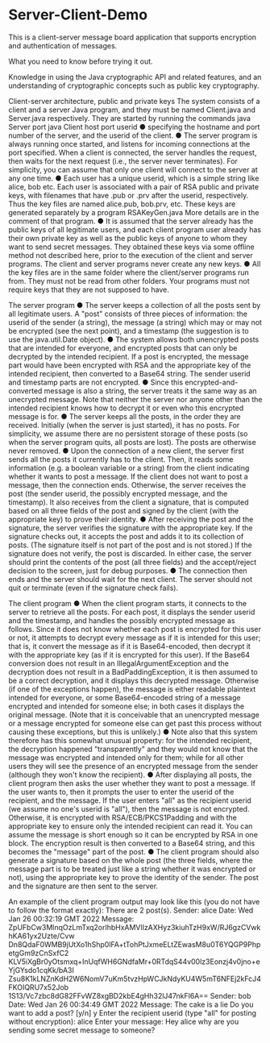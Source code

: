 # Server-Client-Demo
This is a client-server message board application that supports encryption and
authentication of messages.

What you need to know before trying it out.

Knowledge in using the Java cryptographic API and related features, and an
understanding of cryptographic concepts such as public key cryptography.

Client-server architecture, public and private keys
The system consists of a client and a server Java program, and they must be named
Client.java and Server.java respectively. They are started by running the commands
java Server port
java Client host port userid
●
specifying the hostname and port number of the server, and the userid of the client.
●
The server program is always running once started, and listens for incoming connections
at the port specified. When a client is connected, the server handles the request, then
waits for the next request (i.e., the server never terminates). For simplicity, you can
assume that only one client will connect to the server at any one time.
●
Each user has a unique userid, which is a simple string like alice, bob etc. Each user is
associated with a pair of RSA public and private keys, with filenames that have .pub or
.prv after the userid, respectively. Thus the key files are named alice.pub, bob.prv, etc.
These keys are generated separately by a program RSAKeyGen.java More details are in
the comment of that program.
●
It is assumed that the server already has the public keys of all legitimate users, and each
client program user already has their own private key as well as the public keys of
anyone to whom they want to send secret messages. They obtained these keys via
some offline method not described here, prior to the execution of the client and server
programs. The client and server programs never create any new keys.
●
All the key files are in the same folder where the client/server programs run from. They
must not be read from other folders. Your programs must not require keys that they are
not supposed to have.


The server program
● The server keeps a collection of all the posts sent by all legitimate users. A "post"
consists of three pieces of information: the userid of the sender (a string), the message
(a string) which may or may not be encrypted (see the next point), and a timestamp (the
suggestion is to use the java.util.Date object).
●
The system allows both unencrypted posts that are intended for everyone, and
encrypted posts that can only be decrypted by the intended recipient. If a post is
encrypted, the message part would have been encrypted with RSA and the appropriate
key of the intended recipient, then converted to a Base64 string. The sender userid and
timestamp parts are not encrypted.
●
Since this encrypted-and-converted message is also a string, the server treats it the
same way as an unecrypted message. Note that neither the server nor anyone other
than the intended recipient knows how to decrypt it or even who this encrypted message
is for.
●
The server keeps all the posts, in the order they are received. Initially (when the server is
just started), it has no posts. For simplicity, we assume there are no persistent storage of
these posts (so when the server program quits, all posts are lost). The posts are
otherwise never removed.
●
Upon the connection of a new client, the server first sends all the posts it currently has to
the client. Then, it reads some information (e.g. a boolean variable or a string) from the
client indicating whether it wants to post a message. If the client does not want to post a
message, then the connection ends. Otherwise, the server receives the post (the sender
userid, the possibly encrypted message, and the timestamp). It also receives from the
client a signature, that is computed based on all three fields of the post and signed by
the client (with the appropriate key) to prove their identity.
●
After receiving the post and the signature, the server verifies the signature with the
appropriate key. If the signature checks out, it accepts the post and adds it to its
collection of posts. (The signature itself is not part of the post and is not stored.) If the
signature does not verify, the post is discarded. In either case, the server should print the
contents of the post (all three fields) and the accept/reject decision to the screen, just for
debug purposes.
●
The connection then ends and the server should wait for the next client. The server
should not quit or terminate (even if the signature check fails).



The client program
● When the client program starts, it connects to the server to retrieve all the posts. For
each post, it displays the sender userid and the timestamp, and handles the possibly
encrypted message as follows. Since it does not know whether each post is encrypted
for this user or not, it attempts to decrypt every message as if it is intended for this user;
that is, it convert the message as if it is Base64-encoded, then decrypt it with the
appropriate key (as if it is encrypted for this user). If the Base64 conversion does not
result in an IllegalArgumentException and the decryption does not result in a
BadPaddingException, it is then assumed to be a correct decryption, and it displays this
decrypted message. Otherwise (if one of the exceptions happen), the message is either
readable plaintext intended for everyone, or some Base64-encoded string of a message
encrypted and intended for someone else; in both cases it displays the original
message. (Note that it is conceivable that an unencrypted message or a message
encrypted for someone else can get past this process without causing these exceptions,
but this is unlikely.)
●
Note also that this system therefore has this somewhat unusual property: for the
intended recipient, the decryption happened "transparently" and they would not know
that the message was encrypted and intended only for them; while for all other users
they will see the presence of an encrypted message from the sender (although they
won't know the recipient).
●
After displaying all posts, the client program then asks the user whether they want to
post a message. If the user wants to, then it prompts the user to enter the userid of the
recipient, and the message. If the user enters "all" as the recipient userid (we assume no
one's userid is "all"), then the message is not encrypted. Otherwise, it is encrypted with
RSA/ECB/PKCS1Padding and with the appropriate key to ensure only the intended
recipient can read it. You can assume the message is short enough so it can be
encrypted by RSA in one block. The encryption result is then converted to a Base64
string, and this becomes the "message" part of the post.
●
The client program should also generate a signature based on the whole post (the three
fields, where the message part is to be treated just like a string whether it was encrypted
or not), using the appropriate key to prove the identity of the sender. The post and the
signature are then sent to the server.


An example of the client program output may look like this (you do not have to follow the format
exactly):
There are 2 post(s).
Sender: alice
Date: Wed Jan 26 00:32:19 GMT 2022
Message:
ZpUFbCw3MlnqOzLmTxq2orlhbHxAMVlIzAXHyz3kiuhTzH9xW/RJ6gzCVwkhKA61yx2Uzte/Cvw
Dn8QdaF0WMB9jUtXo1hShp0lFA+tTohPtJxmeELtZEwasM8u0T6YQGP9PhpetgGm9zCnSxfC2
KLV5iXgBr0yOtsmxq+InUqfWH6GNdfaMr+0RTdqS44v00lz3Eonzj4v0jno+eYjGYsdo1cqKk/bA3I
Zsu8K1kLNZnKdH2W6NomV7uKm5tvzHpWCJkNdyKU4W5mT6NFEj2kFcJ4FKOIQRU7x52Job
1S13/Vc7zbc8dG82FFvWZ8xgBD2kbE4gHh32lJ47nkFl6A==
Sender: bob
Date: Wed Jan 26 00:34:49 GMT 2022
Message: The cake is a lie
Do you want to add a post? [y/n]
y
Enter the recipient userid (type "all" for posting without encryption):
alice
Enter your message:
Hey alice why are you sending some secret message to someone?
